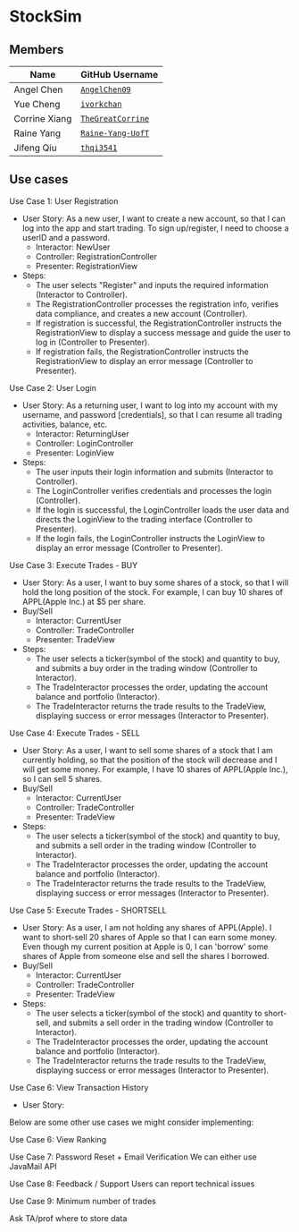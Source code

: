 # StockSim

## Members

| Name          | GitHub Username                                         |
| ------------- | ------------------------------------------------------- |
| Angel Chen    | [`AngelChen09`](https://github.com/AngelChen09)         |
| Yue Cheng     | [`ivorkchan`](https://github.com/ivorkchan)             |
| Corrine Xiang | [`TheGreatCorrine`](https://github.com/TheGreatCorrine) |
| Raine Yang    | [`Raine-Yang-UofT`](https://github.com/Raine-Yang-UofT) |
| Jifeng Qiu    | [`thqi3541`](https://github.com/thqi3541)               |

## Use cases

Use Case 1: User Registration
- User Story: As a new user, I want to create a new account, so that I can log into the app and start trading. To sign up/register, I need to choose a userID and a password.
  - Interactor: NewUser
  - Controller: RegistrationController
  - Presenter: RegistrationView
- Steps:
  - The user selects "Register" and inputs the required information (Interactor to Controller).
  - The RegistrationController processes the registration info, verifies data compliance, and creates a new account (Controller).
  - If registration is successful, the RegistrationController instructs the RegistrationView to display a success message and guide the user to log in (Controller to Presenter).
  - If registration fails, the RegistrationController instructs the RegistrationView to display an error message (Controller to Presenter).

Use Case 2: User Login
- User Story: As a returning user, I want to log into my account with my username, and password [credentials], so that I can resume all trading activities, balance, etc.
  - Interactor: ReturningUser
  - Controller: LoginController
  - Presenter: LoginView
- Steps:
  - The user inputs their login information and submits (Interactor to Controller).
  - The LoginController verifies credentials and processes the login (Controller).
  - If the login is successful, the LoginController loads the user data and directs the LoginView to the trading interface (Controller to Presenter).
  - If the login fails, the LoginController instructs the LoginView to display an error message (Controller to Presenter).

Use Case 3: Execute Trades - BUY
- User Story: As a user, I want to buy some shares of a stock, so that I will hold the long position of the stock. For example, I can buy 10 shares of APPL(Apple Inc.) at $5 per share.
- Buy/Sell
  - Interactor: CurrentUser
  - Controller: TradeController
  - Presenter: TradeView
- Steps:
  - The user selects a ticker(symbol of the stock) and quantity to buy, and submits a buy order in the trading window (Controller to Interactor).
  - The TradeInteractor processes the order, updating the account balance and portfolio (Interactor).
  - The TradeInteractor returns the trade results to the TradeView, displaying success or error messages (Interactor to Presenter).

Use Case 4: Execute Trades - SELL
- User Story: As a user, I want to sell some shares of a stock that I am currently holding, so that the position of the stock will decrease and I will get some money. For example, I have 10 shares of APPL(Apple Inc.), so I can sell 5 shares.
- Buy/Sell
  - Interactor: CurrentUser
  - Controller: TradeController
  - Presenter: TradeView
- Steps:
  - The user selects a ticker(symbol of the stock) and quantity to buy, and submits a sell order in the trading window (Controller to Interactor).
  - The TradeInteractor processes the order, updating the account balance and portfolio (Interactor).
  - The TradeInteractor returns the trade results to the TradeView, displaying success or error messages (Interactor to Presenter).

Use Case 5: Execute Trades - SHORTSELL
- User Story: As a user, I am not holding any shares of APPL(Apple). I want to short-sell 20 shares of Apple so that I can earn some money. Even though my current position at Apple is 0, I can 'borrow' some shares of Apple from someone else and sell the shares I borrowed.
- Buy/Sell
  - Interactor: CurrentUser
  - Controller: TradeController
  - Presenter: TradeView
- Steps:
  - The user selects a ticker(symbol of the stock) and quantity to short-sell, and submits a sell order in the trading window (Controller to Interactor).
  - The TradeInteractor processes the order, updating the account balance and portfolio (Interactor).
  - The TradeInteractor returns the trade results to the TradeView, displaying success or error messages (Interactor to Presenter).
    
  
Use Case 6: View Transaction History
- User Story:

Below are some other use cases we might consider implementing:

Use Case 6: View Ranking

Use Case 7: Password Reset + Email Verification
  We can either use JavaMail API
  
Use Case 8: Feedback / Support
  Users can report technical issues
  
Use Case 9: Minimum number of trades

Ask TA/prof where to store data
